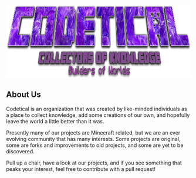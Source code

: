 <p align="center">
  <img width="600" height="200" src="https://raw.githubusercontent.com/codetical/.github/main/assets/logo_codetical.png">
</p>

## About Us

Codetical is an organization that was created by like-minded individuals as a place to collect knowledge, add some creations of our own, and hopefully leave the world a little better than it was.

Presently many of our projects are Minecraft related, but we are an ever evolving community that has many interests.  Some projects are original, some are forks and improvements to old projects, and some are yet to be discovered.  

Pull up a chair, have a look at our projects, and if you see something that peaks your interest, feel free to contribute with a pull request!
